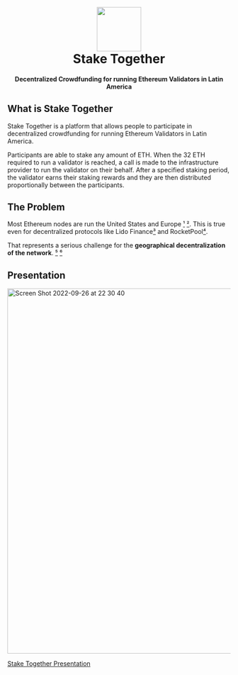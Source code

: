 <h1 align="center">
  <br>
  <img src="https://user-images.githubusercontent.com/12957692/190872812-dd6f2133-4e67-476c-ba04-6b0aa63ecde3.png" height=100 width=100 />
  <br>
  Stake Together
  <br>
</h1>
<h4 align="center">Decentralized Crowdfunding for running Ethereum Validators in Latin America</h4>

## What is Stake Together

Stake Together is a platform that allows people to participate in decentralized crowdfunding for running Ethereum Validators in Latin America.

Participants are able to stake any amount of ETH. When the 32 ETH required to run a validator is reached, a call is made to the infrastructure provider to run the validator on their behalf. After a specified staking period, the validator earns their staking rewards and they are then distributed proportionally between the participants.

## The Problem

Most Ethereum nodes are run the United States and Europe [¹](https://ethernodes.org/countries) [²](https://bitnodes.io/). This is true even for decentralized protocols like Lido Finance[³](https://lido.fi/scorecard) and RocketPool[⁴](https://stake.rocketpool.net/network).

That represents a serious challenge for the **geographical decentralization of the network**. [⁵](https://www.bloomberg.com/news/articles/2022-09-20/sec-suit-hints-at-case-for-us-jurisdiction-over-ethereum-network) [⁶](https://cointelegraph.com/news/sec-lawsuit-claims-jurisdiction-as-eth-nodes-are-clustered-in-the-us)

## Presentation

<a href="https://www.canva.com/design/DAFMc9Ykgzc/XCcbeQfYMIRCbQvqR4_Maw/view"><img width="824" alt="Screen Shot 2022-09-26 at 22 30 40" src="https://user-images.githubusercontent.com/12957692/192410439-1d1376d8-c237-456b-9855-621c7a9c780e.png"><a/>

[Stake Together Presentation](https://www.canva.com/design/DAFMc9Ykgzc/XCcbeQfYMIRCbQvqR4_Maw/view)
